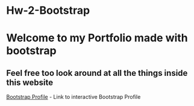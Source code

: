 # Hw-2-Bootstrap

# Welcome to my Portfolio made with bootstrap

## Feel free too look around at all the things inside this website

[Bootstrap Profile](../Hw-2-Bootstrap/index.html) - Link to interactive Bootstrap Profile

